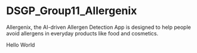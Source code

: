 # DSGP_Group11_Allergenix
Allergenix, the AI-driven Allergen Detection App is designed to help people avoid allergens  in everyday products like food and cosmetics.

Hello World
